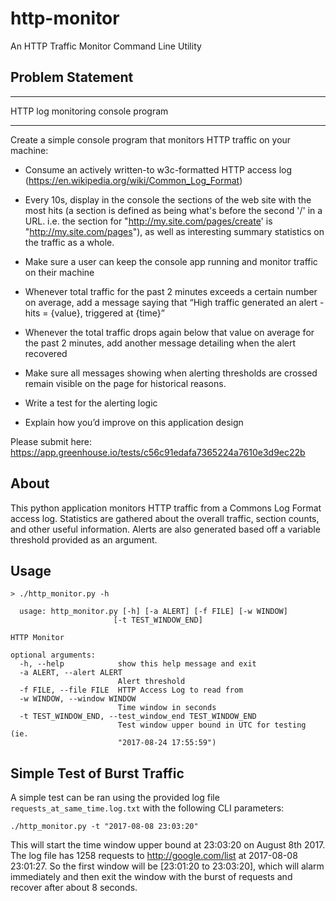 # http-monitor
An HTTP Traffic Monitor Command Line Utility


## Problem Statement

*********************************** 
HTTP log monitoring console program 
***********************************

Create a simple console program that monitors HTTP traffic on your machine:

* Consume an actively written-to w3c-formatted HTTP access log (https://en.wikipedia.org/wiki/Common_Log_Format) 
* Every 10s, display in the console the sections of the web site with the most hits (a section is defined as being what's before the second '/' in a URL. i.e. the section for "http://my.site.com/pages/create' is "http://my.site.com/pages"), as well as interesting summary statistics on the traffic as a whole. 
* Make sure a user can keep the console app running and monitor traffic on their machine 
* Whenever total traffic for the past 2 minutes exceeds a certain number on average, add a message saying that “High traffic generated an alert - hits = {value}, triggered at {time}” 
* Whenever the total traffic drops again below that value on average for the past 2 minutes, add another message detailing when the alert recovered

* Make sure all messages showing when alerting thresholds are crossed remain visible on the page for historical reasons. 
* Write a test for the alerting logic 
* Explain how you’d improve on this application design

Please submit here: https://app.greenhouse.io/tests/c56c91edafa7365224a7610e3d9ec22b


## About

This python application monitors HTTP traffic from a Commons Log Format access log. Statistics are gathered about the overall traffic, section counts, and other useful information. Alerts are also generated based off a variable threshold provided as an argument. 

## Usage

```
> ./http_monitor.py -h

  usage: http_monitor.py [-h] [-a ALERT] [-f FILE] [-w WINDOW]
                       [-t TEST_WINDOW_END]

HTTP Monitor

optional arguments:
  -h, --help            show this help message and exit
  -a ALERT, --alert ALERT
                        Alert threshold
  -f FILE, --file FILE  HTTP Access Log to read from
  -w WINDOW, --window WINDOW
                        Time window in seconds
  -t TEST_WINDOW_END, --test_window_end TEST_WINDOW_END
                        Test window upper bound in UTC for testing (ie.
                        "2017-08-24 17:55:59")
```


## Simple Test of Burst Traffic

A simple test can be ran using the provided log file `requests_at_same_time.log.txt` with the following CLI parameters:

`./http_monitor.py -t "2017-08-08 23:03:20"`

This will start the time window upper bound at 23:03:20 on August 8th 2017. The log file has 1258 requests to http://google.com/list at 2017-08-08 23:01:27. So the first window will be [23:01:20 to 23:03:20], which will alarm immediately and then exit the window with the burst of requests and recover after about 8 seconds.



